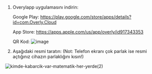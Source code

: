 1. Overylapp uygulamasını indirin:

   Google Play: https://play.google.com/store/apps/details?id=com.Overly.Cloud
   
   App Store: https://apps.apple.com/us/app/overly/id917343353

   QR Kod: ![image](https://github.com/user-attachments/assets/7c94a8a8-f596-4066-9a60-91d087ec811d)


3. Aşağıdaki resmi taratın: (Not: Telefon ekranı çok parlak ise resmi açtığınız cihazın parlaklığını kısın!)



![kimde-kabarcik-var-matematik-her-yerde(2)](https://github.com/user-attachments/assets/e2c9866e-84bc-43f2-a317-6afffb377351)
